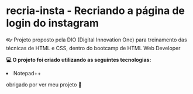 # recria-insta - Recriando a página de login do instagram 
👓 Projeto proposto pela DIO (Digital Innovation One) para treinamento das técnicas de HTML e CSS, dentro do bootcamp de HTML Web Developer 


<b> 💻 O projeto foi criado utilizando as seguintes tecnologias:</b>
<li> Notepad++ </li>

obrigado por ver meu projeto 🎈
